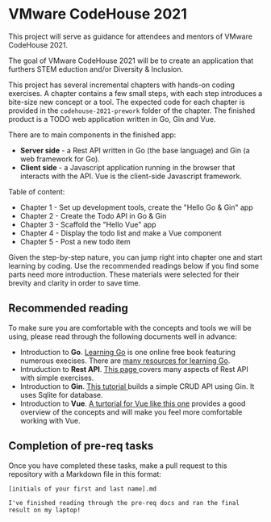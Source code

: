# VMware CodeHouse 2021

This project will serve as guidance for attendees and mentors of VMware CodeHouse 2021.

The goal of VMware CodeHouse 2021 will be to create an application that furthers STEM eduction and/or Diversity & Inclusion.

This project has several incremental chapters with hands-on coding exercises. A chapter contains a few small steps, with each step introduces a bite-size new concept or a tool. The expected code for each chapter is provided in the `codehouse-2021-prework` folder of the chapter. The finished product is a TODO web application written in Go, Gin and Vue. 

There are to main components in the finished app:
- **Server side** -  a Rest API written in Go (the base language) and Gin (a web framework for Go).
- **Client side** -  a Javascript application running in the browser that interacts with the API. Vue is the client-side Javascript framework.

Table of content:
- Chapter 1 - Set up development tools, create the "Hello Go & Gin" app
- Chapter 2 - Create the Todo API in Go & Gin
- Chapter 3 - Scaffold the "Hello Vue" app
- Chapter 4 - Display the todo list and make a Vue component
- Chapter 5 - Post a new todo item

Given the step-by-step nature, you can jump right into chapter one and start learning by coding. Use the recommended readings below if you find some parts need more introduction. These materials were selected for their brevity and clarity in order to save time.     

## Recommended reading

To make sure you are comfortable with the concepts and tools we will be using, please read through the following documents well in advance:

- Introduction to **Go**. [Learning Go](https://www.miek.nl/go/) is one online free book featuring numerous execises. There are [many resources for learning Go](https://github.com/dariubs/GoBooks).
- Intruduction to **Rest API**. [This page ](https://www.sitepoint.com/rest-api/)covers many aspects of Rest API with simple exercises.
- Introduction to **Gin**. [This tutorial ](https://blog.logrocket.com/how-to-build-a-rest-api-with-golang-using-gin-and-gorm/)builds a simple CRUD API using Gin. It uses Sqlite for database. 
- Introduction to **Vue**. [A turtorial for Vue like this one](https://www.taniarascia.com/getting-started-with-vue/) provides a good overview of the concepts and will make you feel more comfortable working with Vue.
  
## Completion of pre-req tasks

Once you have completed these tasks, make a pull request to this repository with a Markdown file in this format:

`[initials of your first and last name].md`
```
I've finished reading through the pre-req docs and ran the final result on my laptop!
```
